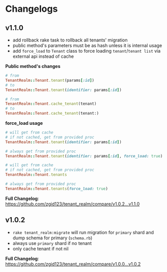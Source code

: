 # Changelogs

## v1.1.0

- add rollback rake task to rollback all tenants' migration
- public method's parameters must be as hash unless it is internal usage
- add `force_load` to `Tenant` class to force loading `tenant`/`tenant list` via external api instead of cache

**Public method's changes**

```rb
# from
TenantRealm::Tenant.tenant(params[:id])
# to
TenantRealm::Tenant.tenant(identifier: params[:id])

# from
TenantRealm::Tenant.cache_tenant(tenant)
# to
TenantRealm::Tenant.cache_tenant(tenant:)
```

**force_load usage**

```rb
# will get from cache
# if not cached, get from provided proc
TenantRealm::Tenant.tenant(identifier: params[:id])
```

```rb
# always get from provided proc
TenantRealm::Tenant.tenant(identifier: params[:id], force_load: true)
```

```rb
# will get from cache
# if not cached, get from provided proc
TenantRealm::Tenant.tenants
```

```rb
# always get from provided proc
TenantRealm::Tenant.tenants(force_load: true)
```

**Full Changelog**: https://github.com/zgid123/tenant_realm/compare/v1.0.2...v1.1.0

## v1.0.2

- `rake tenant_realm:migrate` will run migration for `primary` shard and dump schema for primary (`schema.rb`)
- always use `primary` shard if no tenant
- only cache tenant if not nil

**Full Changelog**: https://github.com/zgid123/tenant_realm/compare/v1.0.0...v1.0.2
